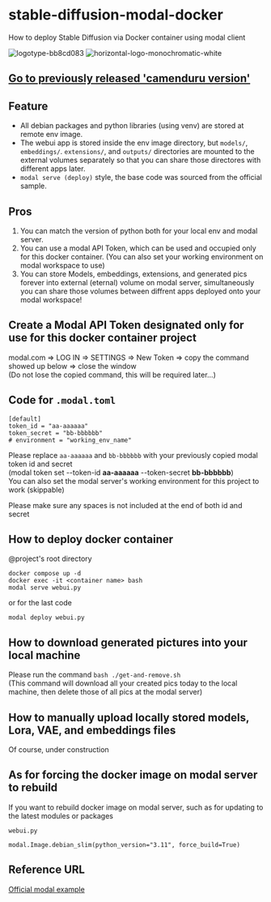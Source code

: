 # stable-diffusion-modal-docker
How to deploy Stable Diffusion via Docker container using modal client

![logotype-bb8cd083](https://github.com/Shinya-GitHub-Center/stable-diffusion-modal-docker/assets/129726604/071b609b-7ba7-4435-8da4-f22b5fa99791)
![horizontal-logo-monochromatic-white](https://github.com/Shinya-GitHub-Center/stable-diffusion-modal-docker/assets/129726604/7fcbb3c4-e62d-408b-b49b-fc4f9702952a)

## [Go to previously released 'camenduru version'](https://github.com/Shinya-GitHub-Center/stable-diffusion-modal-docker/tree/camenduru-ver)

## Feature
- All debian packages and python libraries (using venv) are stored at remote env image.
- The webui app is stored inside the env image directory, but `models/`, `embeddings/`. `extensions/`, and `outputs/` directories are mounted to the external volumes separately so that you can share those directores with different apps later.
- `modal serve (deploy)` style, the base code was sourced from the official sample.


## Pros
1. You can match the version of python both for your local env and modal server.
2. You can use a modal API Token, which can be used and occupied only for this docker container. (You can also set your working environment on modal workspace to use)
3. You can store Models, embeddings, extensions, and generated pics forever into external (eternal) volume on modal server, simultaneously you can share those volumes between diffrent apps deployed onto your modal workspace!

## Create a Modal API Token designated only for use for this docker container project
modal.com => LOG IN => SETTINGS => New Token => copy the command showed up below => close the window  
(Do not lose the copied command, this will be required later...)

## Code for `.modal.toml`
```
[default]
token_id = "aa-aaaaaa"
token_secret = "bb-bbbbbb"
# environment = "working_env_name"
```
Please replace `aa-aaaaaa` and `bb-bbbbbb` with your previously copied modal token id and secret  
(modal token set --token-id **aa-aaaaaa** --token-secret **bb-bbbbbb**)  
You can also set the modal server's working environment for this project to work (skippable)

Please make sure any spaces is not included at the end of both id and secret

## How to deploy docker container
@project's root directory
```
docker compose up -d
docker exec -it <container name> bash
modal serve webui.py
```
or for the last code
```
modal deploy webui.py
```

## How to download generated pictures into your local machine
Please run the command `bash ./get-and-remove.sh`  
(This command will download all your created pics today to the local machine, then delete those of all pics at the modal server)

## How to manually upload locally stored models, Lora, VAE, and embeddings files

Of course, under construction

## As for forcing the docker image on modal server to rebuild
If you want to rebuild docker image on modal server, such as for updating to the latest modules or packages

`webui.py`
```
modal.Image.debian_slim(python_version="3.11", force_build=True)
```

## Reference URL
[Official modal example](https://github.com/modal-labs/modal-examples/blob/main/06_gpu_and_ml/stable_diffusion/a1111_webui.py)
